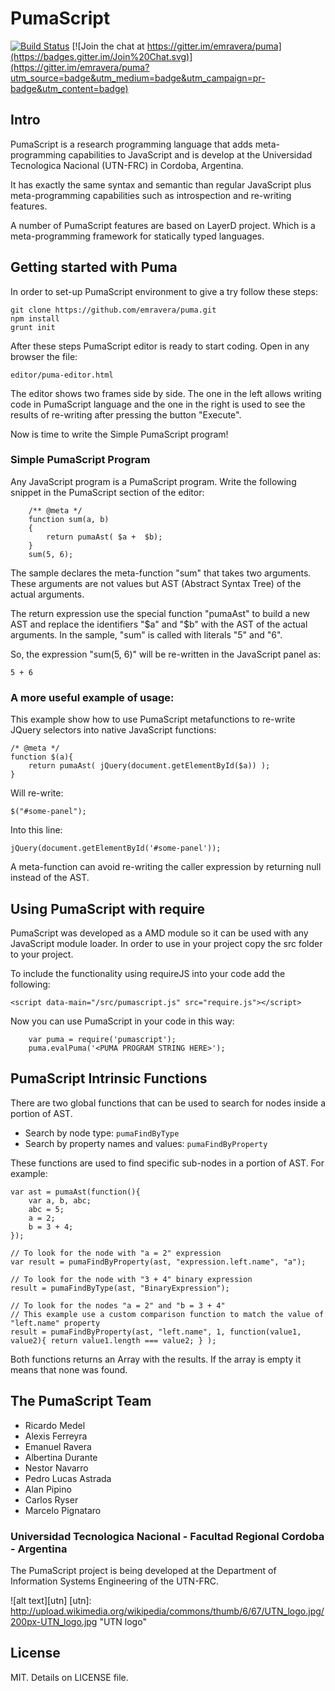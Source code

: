# PumaScript

[![Build Status](https://travis-ci.org/emravera/puma.svg?branch=master)](https://travis-ci.org/emravera/puma)
[![Join the chat at https://gitter.im/emravera/puma](https://badges.gitter.im/Join%20Chat.svg)](https://gitter.im/emravera/puma?utm_source=badge&utm_medium=badge&utm_campaign=pr-badge&utm_content=badge)

## Intro

PumaScript is a research programming language that adds meta-programming capabilities to JavaScript and is develop at the Universidad Tecnologica Nacional (UTN-FRC) in Cordoba, Argentina.

It has exactly the same syntax and semantic than regular JavaScript plus meta-programming capabilities such as introspection and re-writing features.

A number of PumaScript features are based on LayerD project. Which is a meta-programming framework for statically typed languages.

## Getting started with Puma

In order to set-up PumaScript environment to give a try follow these steps:

```
git clone https://github.com/emravera/puma.git
npm install
grunt init

```

After these steps PumaScript editor is ready to start coding. Open in any browser the file:

```
editor/puma-editor.html
```

The editor shows two frames side by side. The one in the left allows writing code in PumaScript language and the one in the right is used to see the results of re-writing after pressing the button "Execute".

Now is time to write the Simple PumaScript program!

### Simple PumaScript Program

Any JavaScript program is a PumaScript program. Write the following snippet in the PumaScript section of the editor:

```
    /** @meta */
    function sum(a, b)
    {
        return pumaAst( $a +  $b);
    }
    sum(5, 6);
```

The sample declares the meta-function "sum" that takes two arguments. These arguments are not values but AST (Abstract Syntax Tree) of the actual arguments.

The return expression use the special function "pumaAst" to build a new AST and replace the identifiers "$a" and "$b" with the AST of the actual arguments. In the sample, "sum" is called with literals "5" and "6".

So, the expression "sum(5, 6)" will be re-written in the JavaScript panel as:

```
5 + 6
```

### A more useful example of usage:

This example show how to use PumaScript metafunctions to re-write JQuery selectors into native JavaScript functions:

```
/* @meta */
function $(a){
    return pumaAst( jQuery(document.getElementById($a)) );
}

```

Will re-write:

```
$("#some-panel");
```

Into this line:

```
jQuery(document.getElementById('#some-panel'));
```

A meta-function can avoid re-writing the caller expression by returning null instead of the AST.


## Using PumaScript with require

PumaScript was developed as a AMD module so it can be used with any JavaScript module loader. In order to use in your project copy the src folder to your project.

To include the functionality using requireJS into your code add the following:

```
<script data-main="/src/pumascript.js" src="require.js"></script>
```

Now you can use PumaScript in your code in this way:

```
    var puma = require('pumascript');
    puma.evalPuma('<PUMA PROGRAM STRING HERE>');
```

## PumaScript Intrinsic Functions

There are two global functions that can be used to search for nodes inside a portion of AST.

* Search by node type: `pumaFindByType`
* Search by property names and values: `pumaFindByProperty`

These functions are used to find specific sub-nodes in a portion of AST. For example:

```
var ast = pumaAst(function(){
    var a, b, abc;
    abc = 5;
    a = 2;
    b = 3 + 4;
});

// To look for the node with "a = 2" expression
var result = pumaFindByProperty(ast, "expression.left.name", "a");

// To look for the node with "3 + 4" binary expression
result = pumaFindByType(ast, "BinaryExpression");

// To look for the nodes "a = 2" and "b = 3 + 4"
// This example use a custom comparison function to match the value of "left.name" property
result = pumaFindByProperty(ast, "left.name", 1, function(value1, value2){ return value1.length === value2; } );
```
Both functions returns an Array with the results. If the array is empty it means that none was found.

## The PumaScript Team
* Ricardo Medel
* Alexis Ferreyra
* Emanuel Ravera
* Albertina Durante
* Nestor Navarro
* Pedro Lucas Astrada
* Alan Pipino
* Carlos Ryser
* Marcelo Pignataro

### Universidad Tecnologica Nacional - Facultad Regional Cordoba - Argentina
The PumaScript project is being developed at the Department of Information Systems Engineering of the UTN-FRC.

![alt text][utn]
[utn]: http://upload.wikimedia.org/wikipedia/commons/thumb/6/67/UTN_logo.jpg/200px-UTN_logo.jpg "UTN logo"

## License

MIT. Details on LICENSE file.
